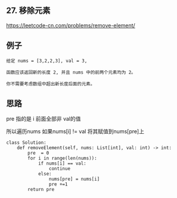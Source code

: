 ## 27. 移除元素

https://leetcode-cn.com/problems/remove-element/

## 例子
```
给定 nums = [3,2,2,3], val = 3,

函数应该返回新的长度 2, 并且 nums 中的前两个元素均为 2。

你不需要考虑数组中超出新长度后面的元素。
```

## 思路

pre 指的是 i 前面全部非 val的值

所以遍历nums  如果nums[i] != val  将其赋值到nums[pre]上

```
class Solution:
    def removeElement(self, nums: List[int], val: int) -> int:
        pre  = 0
        for i in range(len(nums)):
            if nums[i] == val:
                continue
            else:
                nums[pre] = nums[i]
                pre +=1
        return pre
```
 